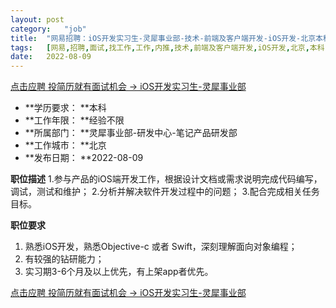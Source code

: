 ```yaml
---
layout:	post
category:	"job"
title:	"网易招聘：iOS开发实习生-灵犀事业部-技术-前端及客户端开发-iOS开发-北京本科经验不限"
tags:	[网易,招聘,面试,找工作,工作,内推,技术,前端及客户端开发,iOS开发,北京,本科,经验不限]
date:	2022-08-09
---
```


[点击应聘 投简历就有面试机会 -> iOS开发实习生-灵犀事业部](http://mobile.bole.netease.com/bole/boleDetail?id=41883&employeeId=346f03c3cda5f04c&key=all)



- **学历要求： **本科
- **工作年限： **经验不限
- **所属部门： **灵犀事业部-研发中心-笔记产品研发部
- **工作城市： **北京
- **发布日期： **2022-08-09



**职位描述**
1.参与产品的iOS端开发工作，根据设计文档或需求说明完成代码编写，调试，测试和维护；
2.分析并解决软件开发过程中的问题；
3.配合完成相关任务目标。



**职位要求**
1. 熟悉iOS开发，熟悉Objective-c 或者 Swift，深刻理解面向对象编程；
2. 有较强的钻研能力；
3. 实习期3-6个月及以上优先，有上架app者优先。



[点击应聘 投简历就有面试机会 -> iOS开发实习生-灵犀事业部](http://mobile.bole.netease.com/bole/boleDetail?id=41883&employeeId=346f03c3cda5f04c&key=all)